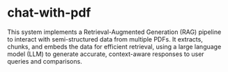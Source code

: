 # chat-with-pdf
This system implements a Retrieval-Augmented Generation (RAG) pipeline to interact with semi-structured data from multiple PDFs. It extracts, chunks, and embeds the data for efficient retrieval, using a large language model (LLM) to generate accurate, context-aware responses to user queries and comparisons.
